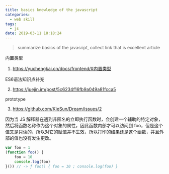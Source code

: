```yaml
---
title: basics knowledge of the javascript
categories:
  - web skill
tags:
  - js
date: 2019-03-11 18:18:24
---
```


> summarize basics of the javasript, collect link that is excellent article
<!--more-->

内置类型

1. https://yuchengkai.cn/docs/frontend/#内置类型

ES6语法知识点补充

2. https://juejin.im/post/5c6234f16fb9a049a81fcca5

prototype

3. https://github.com/KieSun/Dream/issues/2

因为当 JS 解释器在遇到非匿名的立即执行函数时，会创建一个辅助的特定对象，然后将函数名称作为这个对象的属性，因此函数内部才可以访问到 foo，但是这个值又是只读的，所以对它的赋值并不生效，所以打印的结果还是这个函数，并且外部的值也没有发生更改。

```js
var foo = 1
(function foo() {
    foo = 10
    console.log(foo)
}()) // -> ƒ foo() { foo = 10 ; console.log(foo) }
```

